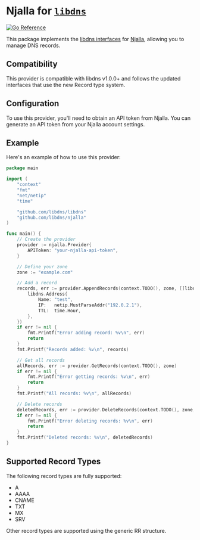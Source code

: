 Njalla for [`libdns`](https://github.com/libdns/libdns)
=======================

[![Go Reference](https://pkg.go.dev/badge/github.com/libdns/njalla?status.svg)](https://pkg.go.dev/github.com/libdns/njalla)

This package implements the [libdns interfaces](https://github.com/libdns/libdns) for [Njalla](https://njal.la/), allowing you to manage DNS records.

## Compatibility

This provider is compatible with libdns v1.0.0+ and follows the updated interfaces that use the new Record type system.

## Configuration

To use this provider, you'll need to obtain an API token from Njalla. You can generate an API token from your Njalla account settings.

## Example

Here's an example of how to use this provider:

```go
package main

import (
	"context"
	"fmt"
	"net/netip"
	"time"

	"github.com/libdns/libdns"
	"github.com/libdns/njalla"
)

func main() {
	// Create the provider
	provider := njalla.Provider{
		APIToken: "your-njalla-api-token",
	}

	// Define your zone
	zone := "example.com"

	// Add a record
	records, err := provider.AppendRecords(context.TODO(), zone, []libdns.Record{
		libdns.Address{
			Name: "test",
			IP:   netip.MustParseAddr("192.0.2.1"),
			TTL:  time.Hour,
		},
	})
	if err != nil {
		fmt.Printf("Error adding record: %v\n", err)
		return
	}
	fmt.Printf("Records added: %v\n", records)

	// Get all records
	allRecords, err := provider.GetRecords(context.TODO(), zone)
	if err != nil {
		fmt.Printf("Error getting records: %v\n", err)
		return
	}
	fmt.Printf("All records: %v\n", allRecords)

	// Delete records
	deletedRecords, err := provider.DeleteRecords(context.TODO(), zone, records)
	if err != nil {
		fmt.Printf("Error deleting records: %v\n", err)
		return
	}
	fmt.Printf("Deleted records: %v\n", deletedRecords)
}
```

## Supported Record Types

The following record types are fully supported:
- A
- AAAA
- CNAME
- TXT
- MX
- SRV

Other record types are supported using the generic RR structure.
